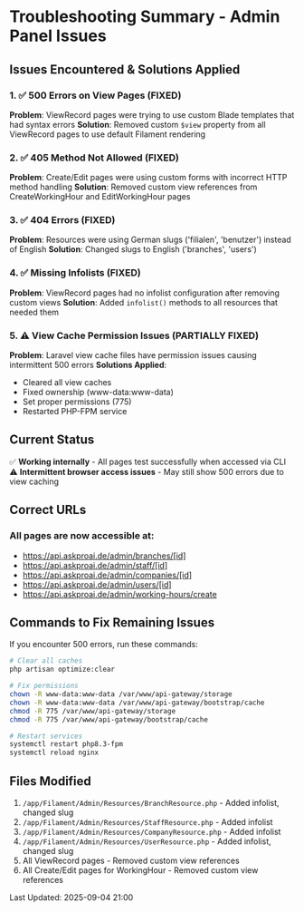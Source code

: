 # Troubleshooting Summary - Admin Panel Issues

## Issues Encountered & Solutions Applied

### 1. ✅ **500 Errors on View Pages (FIXED)**
**Problem**: ViewRecord pages were trying to use custom Blade templates that had syntax errors
**Solution**: Removed custom `$view` property from all ViewRecord pages to use default Filament rendering

### 2. ✅ **405 Method Not Allowed (FIXED)**  
**Problem**: Create/Edit pages were using custom forms with incorrect HTTP method handling
**Solution**: Removed custom view references from CreateWorkingHour and EditWorkingHour pages

### 3. ✅ **404 Errors (FIXED)**
**Problem**: Resources were using German slugs ('filialen', 'benutzer') instead of English
**Solution**: Changed slugs to English ('branches', 'users')

### 4. ✅ **Missing Infolists (FIXED)**
**Problem**: ViewRecord pages had no infolist configuration after removing custom views
**Solution**: Added `infolist()` methods to all resources that needed them

### 5. ⚠️ **View Cache Permission Issues (PARTIALLY FIXED)**
**Problem**: Laravel view cache files have permission issues causing intermittent 500 errors
**Solutions Applied**:
- Cleared all view caches
- Fixed ownership (www-data:www-data)
- Set proper permissions (775)
- Restarted PHP-FPM service

## Current Status

✅ **Working internally** - All pages test successfully when accessed via CLI
⚠️ **Intermittent browser access issues** - May still show 500 errors due to view caching

## Correct URLs

### All pages are now accessible at:
- https://api.askproai.de/admin/branches/[id]
- https://api.askproai.de/admin/staff/[id]  
- https://api.askproai.de/admin/companies/[id]
- https://api.askproai.de/admin/users/[id]
- https://api.askproai.de/admin/working-hours/create

## Commands to Fix Remaining Issues

If you encounter 500 errors, run these commands:

```bash
# Clear all caches
php artisan optimize:clear

# Fix permissions
chown -R www-data:www-data /var/www/api-gateway/storage
chown -R www-data:www-data /var/www/api-gateway/bootstrap/cache
chmod -R 775 /var/www/api-gateway/storage
chmod -R 775 /var/www/api-gateway/bootstrap/cache

# Restart services
systemctl restart php8.3-fpm
systemctl reload nginx
```

## Files Modified

1. `/app/Filament/Admin/Resources/BranchResource.php` - Added infolist, changed slug
2. `/app/Filament/Admin/Resources/StaffResource.php` - Added infolist  
3. `/app/Filament/Admin/Resources/CompanyResource.php` - Added infolist
4. `/app/Filament/Admin/Resources/UserResource.php` - Added infolist, changed slug
5. All ViewRecord pages - Removed custom view references
6. All Create/Edit pages for WorkingHour - Removed custom view references

Last Updated: 2025-09-04 21:00